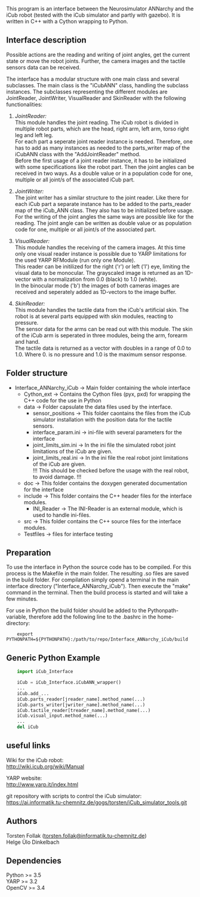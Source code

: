 This program is an interface between the Neurosimulator ANNarchy and the iCub robot (tested with the iCub simulator and partly with gazebo). It is written in C++ with a Cython wrapping to Python.


## Interface description
Possible actions are the reading and writing of joint angles, get the current state or move the robot joints. Further, the camera images and the tactile sensors data can be received.

The interface has a modular structure with one main class and several subclasses.
The main class is the "iCubANN" class, handling the subclass instances. The subclasses representing the different modules are JointReader, JointWriter, VisualReader and SkinReader with the following functionalities:

1. *JointReader:*<br>
    This module handles the joint reading. The iCub robot is divided in multiple robot parts, which are the head, right arm, left arm, torso right leg and left leg.<br>
    For each part a seperate joint reader instance is needed. Therefore, one has to add as many instances as needed to the parts_writer map of the iCubANN class with the "AddJointReader" method.<br>
    Before the first usage of a joint reader instance, it has to be initialized with some specifications like the robot part. Then the joint angles can be received in two ways. As a double value or in a population code for one, multiple or all joint/s of the associated iCub part.

2. *JointWriter:*<br>
    The joint writer has a similar structure to the joint reader. Like there for each iCub part a separate instance has to be added to the parts_reader map of the iCub_ANN class. They also has to be initialized before usage.<br>
    For the writing of the joint angles the same ways are possible like for the reading. The joint angle can be written as double value or as population code for one, multiple or all joint/s of the associated part.

3. *VisualReader:*<br>
    This module handles the receiving of the camera images. At this time only one visual reader instance is possible due to YARP limitations for the used YARP RFModule (run only one Module).<br>
    This reader can be initilized for the right ('r') or left ('l') eye, limiting the visual data to be monocular. The grayscaled image is returned as an 1D-vector with a normalization from 0.0 (black) to 1.0 (white).<br>
    In the binocular mode ('b') the images of both cameras images are received and seperately added as 1D-vectors to the image buffer.

4. *SkinReader:*<br>
    This module handles the tactile data from the iCub's artificial skin. The robot is at several parts equipped with skin modules, reacting to pressure.<br>
    The sensor data for the arms can be read out with this module. The skin of the iCub arm is seperated in three modules, being the arm, forearm and hand.<br>
    The tactile data is returned as a vector with doubles in a range of 0.0 to 1.0. Where 0. is no pressure and 1.0 is the maximum sensor response.


## Folder structure
- Interface_ANNarchy_iCub -> Main folder containing the whole interface
    - Cython_ext -> Contains the Cython files (pyx, pxd) for wrapping the C++ code for the use in Python 
    - data -> Folder capsulate the data files used by the interface.
        - sensor_positions -> This folder caontains the files from the iCub simulator installation with the position data for the tactile sensors.
        - interface_param.ini -> ini-file with several parameters for the interface
        - joint_limits_sim.ini -> In the ini file the simulated robot joint limitations of the iCub are given.
        - joint_limits_real.ini -> In the ini file the real robot joint limitations of the iCub are given.<br>
                            !!! This should be checked before the usage with the real robot, to avoid damage. !!!
    - doc -> This folder contains the doxygen generated documentation for the interface
    - include -> This folder contains the C++ header files for the interface modules.
        - INI_Reader -> The INI-Reader is an external module, which is used to handle ini-files.
    - src -> This folder contains the C++ source files for the interface modules.
    - Testfiles -> files for interface testing


## Preparation
To use the interface in Python the source code has to be compiled. For this process is the Makefile in the main folder. The resulting .so files are saved in the build folder. For compilation simply opend a terminal in the main interface directory ("Interface_ANNarchy_iCub"). Then execute the "make" command in the terminal. Then the build process is started and will take a few minutes.

For use in Python the build folder should be added to the Pythonpath-variable, therefore add the following line to the .bashrc in the home-directory:
```
    export PYTHONPATH=${PYTHONPATH}:/path/to/repo/Interface_ANNarchy_iCub/build
```

## Generic Python Example

```Python
    import iCub_Interface

    iCub = iCub_Interface.iCubANN_wrapper()
    ...
    iCub.add_...
    iCub.parts_reader[jreader_name].method_name(...)
    iCub.parts_writer[jwriter_name].method_name(...)
    iCub.tactile_reader[treader_name].method_name(...)
    iCub.visual_input.method_name(...)
    ...
    del iCub
```

## useful links
Wiki for the iCub robot:<br>
http://wiki.icub.org/wiki/Manual

YARP website:<br>
http://www.yarp.it/index.html

git repository with scripts to control the iCub simulator:<br>
https://ai.informatik.tu-chemnitz.de/gogs/torsten/iCub_simulator_tools.git


## Authors
Torsten Follak (torsten.follak@informatik.tu-chemnitz.de)<br>
Helge Ülo Dinkelbach<br>


## Dependencies
Python  >= 3.5<br>
YARP    >= 3.2<br>
OpenCV  >= 3.4<br>
